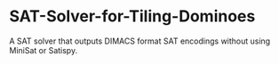 # SAT-Solver-for-Tiling-Dominoes
A SAT solver that outputs DIMACS format SAT encodings without using MiniSat or Satispy.
